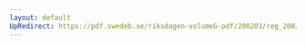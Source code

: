 ```yaml
---
layout: default
UpRedirect: https://pdf.swedeb.se/riksdagen-volumeG-pdf/200203/reg_200203/reg_200203_0164.pdf
---
```

